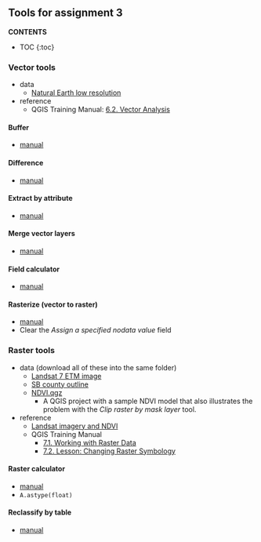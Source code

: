 ## Tools for assignment 3

**CONTENTS**
- TOC
{:toc}
### Vector tools

- data
  - [Natural Earth low resolution](naturalearth_lowres.gpkg)
- reference
  - QGIS Training Manual: [6.2. Vector Analysis](https://docs.qgis.org/3.22/en/docs/training_manual/vector_analysis/basic_analysis.html)


#### Buffer

- [manual](https://docs.qgis.org/3.22/en/docs/user_manual/processing_algs/qgis/vectorgeometry.html#qgisbuffer)

#### Difference

- [manual](https://docs.qgis.org/3.22/en/docs/user_manual/processing_algs/qgis/vectoroverlay.html#qgisdifference)

#### Extract by attribute

- [manual](https://docs.qgis.org/3.22/en/docs/user_manual/processing_algs/qgis/vectorselection.html#qgisextractbyattribute)

#### Merge vector layers

- [manual](https://docs.qgis.org/3.22/en/docs/user_manual/processing_algs/qgis/vectorgeneral.html#qgismergevectorlayers)

#### Field calculator

- [manual](https://docs.qgis.org/3.22/en/docs/user_manual/processing_algs/qgis/vectortable.html#qgisfieldcalculator)

#### Rasterize (vector to raster)

- [manual](https://docs.qgis.org/3.22/en/docs/user_manual/processing_algs/gdal/vectorconversion.html#gdalrasterize)
- Clear the *Assign a specified nodata value* field

### Raster tools

- data (download all of these into the same folder)
  - [Landsat 7 ETM image](Landsat-7-ETM-042036-2005110.tif)
  - [SB county outline](SBCounty.gpkg)
  - [NDVI.qgz](NDVI.qgz)
    - A QGIS project with a sample NDVI model that also illustrates the problem with the *Clip raster by mask layer* tool.
- reference
  - [Landsat imagery and NDVI](Landsat_and_NDVI.md)
  - QGIS Training Manual
    - [7.1. Working with Raster Data](https://docs.qgis.org/3.22/en/docs/training_manual/rasters/data_manipulation.html)
    - [7.2. Lesson: Changing Raster Symbology](https://docs.qgis.org/3.22/en/docs/training_manual/rasters/changing_symbology.html)
  


#### Raster calculator

- [manual](https://docs.qgis.org/3.22/en/docs/user_manual/processing_algs/gdal/rastermiscellaneous.html#gdalrastercalculator)
- `A.astype(float)`

#### Reclassify by table

- [manual](https://docs.qgis.org/3.22/en/docs/user_manual/processing_algs/qgis/rasteranalysis.html#qgisreclassifybytable)

